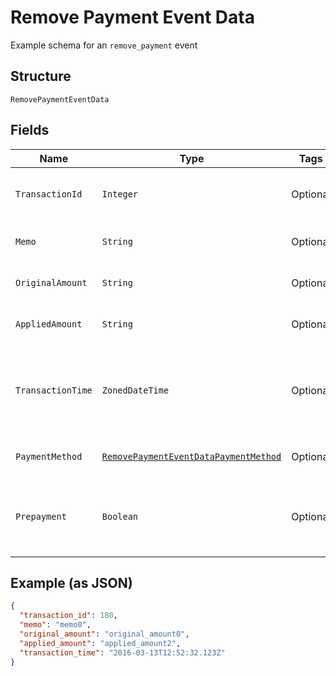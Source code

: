 
# Remove Payment Event Data

Example schema for an `remove_payment` event

## Structure

`RemovePaymentEventData`

## Fields

| Name | Type | Tags | Description | Getter | Setter |
|  --- | --- | --- | --- | --- | --- |
| `TransactionId` | `Integer` | Optional | Transaction ID of the original payment that was removed | Integer getTransactionId() | setTransactionId(Integer transactionId) |
| `Memo` | `String` | Optional | Memo of the original payment | String getMemo() | setMemo(String memo) |
| `OriginalAmount` | `String` | Optional | Full amount of the original payment | String getOriginalAmount() | setOriginalAmount(String originalAmount) |
| `AppliedAmount` | `String` | Optional | Applied amount of the original payment | String getAppliedAmount() | setAppliedAmount(String appliedAmount) |
| `TransactionTime` | `ZonedDateTime` | Optional | Transaction time of the original payment, in ISO 8601 format, i.e. "2019-06-07T17:20:06Z" | ZonedDateTime getTransactionTime() | setTransactionTime(ZonedDateTime transactionTime) |
| `PaymentMethod` | [`RemovePaymentEventDataPaymentMethod`](../../doc/models/containers/remove-payment-event-data-payment-method.md) | Optional | This is a container for one-of cases. | RemovePaymentEventDataPaymentMethod getPaymentMethod() | setPaymentMethod(RemovePaymentEventDataPaymentMethod paymentMethod) |
| `Prepayment` | `Boolean` | Optional | The flag that shows whether the original payment was a prepayment or not | Boolean getPrepayment() | setPrepayment(Boolean prepayment) |

## Example (as JSON)

```json
{
  "transaction_id": 180,
  "memo": "memo0",
  "original_amount": "original_amount0",
  "applied_amount": "applied_amount2",
  "transaction_time": "2016-03-13T12:52:32.123Z"
}
```


